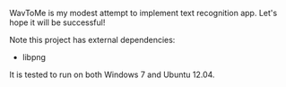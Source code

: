 WavToMe is my modest attempt to implement text recognition app. Let's hope it will be successful!


Note this project has external dependencies:
* libpng

It is tested to run on both Windows 7 and Ubuntu 12.04.